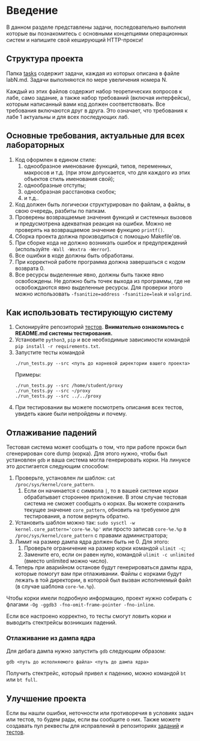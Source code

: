 # Введение

В данном разделе представлены задачи, последовательно выполняя которые вы познакомитесь
с основными концепциями операционных систем и напишите свой кеширующий HTTP-прокси!

## Структура проекта

Папка [tasks](./tasks/) содержит задачи, каждая из которых описана в файле labN.md.
Задачи выполняются по мере увеличения номера N.

Каждый из этих файлов содержит набор теоретических вопросов к лабе, само задание, а также набор
требований (включая интерфейсы), которым написанный вами код должен соответствовать. Все требования включаются друг
в друга. Это означает, что требования к лабе 1 актуальны и для всех последующих лаб.

## Основные требования, актуальные для всех лабораторных

1. Код оформлен в едином стиле:
    1. однообразное именование функций, типов, переменных, макросов и т.д.
    (при этом допускается, что для каждого из этих объектов стиль
    именования свой);
    1. однообразные отступы;
    1. однообразная расстановка скобок;
    1. и т.д..
1. Код должен быть логически структурирован по файлам, а файлы, в свою очередь, разбиты по папкам.
1. Проверены возвращаемые значения функций и системных вызовов и
предусмотрена адекватная реакция на ошибки. Можно не проверять на
возвращаемое значение функцию `printf()`.
1. Сборка проекта должна производиться с помощью Makefile'ов.
1. При сборке кода не должно возникать ошибок и предупреждений (используйте `-Wall -Wextra -Werror`).
1. Все ошибки в коде должны быть обработаны.
1. При корректной работе программа должна завершаться с кодом возврата 0.
1. Все ресурсы выделенные явно, должны быть также явно освобождены. Не
должно быть точек выхода из программы, где не освобождаются явно
выделенные ресурсы. Для проверки этого можно использовать `-fsanitize=address -fsanitize=leak` и `valgrind`.

## Как использовать тестирующую систему

1. Склонируйте репозиторий [тестов](https://github.com/os-nsu/tests).
    **Внимательно ознакомьтесь с README.md системы тестирования.**
1. Установите `python3`, `pip` и все необходимые зависимости командой `pip install -r requirements.txt`.
1. Запустите тесты командой
    ```
    ./run_tests.py --src <путь до корневой директории вашего проекта>
    ```
    Примеры:
    ```
    ./run_tests.py --src /home/student/proxy
    ./run_tests.py --src ~/proxy
    ./run_tests.py --src ../../proxy
    ```
1. При тестировании вы можете посмотреть описания всех тестов, увидеть какие были непройдены и почему.

## Отлаживание падений

Тестовая система может сообщать о том, что при работе прокси был сгенерирован core dump (корка).
Для этого нужно, чтобы был установлен `gdb` и ваша система могла генерировать корки.
На линуксе это достигается следующим способом:

1. Проверьте, установлен ли шаблон: `cat /proc/sys/kernel/core_pattern`.
    1. Если он начинается с символа `|`, то в вашей системе корки обрабатывает стороннее приложение.
    В этом случае тестовая система не сможет сообщать о корках. Вы можете сохранить текущее значение
    `core_pattern`, обновить на требуемое для тестирования, а потом вернуть обратно.
1. Установить шаблон можно так: `sudo sysctl -w kernel.core_pattern='core-%e.%p'` или просто записав
`core-%e.%p` в `/proc/sys/kernel/core_pattern` с правами администратора;
1. Лимит на размер дампа ядра должен быть не 0. Для этого:
    1. Проверьте ограничение на размер корки командой `ulimit -c`;
    1. Замените его, если он равен нулю, командой `ulimit -c unlimited` (вместо unlimited можно число).
1. Теперь при аварийном останове будут генерироваться дампы ядра, которые помогут вам при отлаживании.
    Файлы с корками будут лежать в той директории, в которой был вызван исполняемый файл
    (в случае шаблона `core-%e.%p`).

Чтобы корки имели подробную информацию, проект нужно собирать с флагами `-Og -ggdb3 -fno-omit-frame-pointer -fno-inline`.

Если все настроено корректно, то тесты смогут ловить корки и выводить стектрейсы возникших падений.

### Отлаживание из дампа ядра

Для дебага дампа нужно запустить `gdb` следующим образом:

```
gdb <путь до исполняемого файла> <путь до дампа ядра>
```

Получить стектрейс, который привел к падению, можно командой `bt` или `bt full`.

## Улучшение проекта

Если вы нашли ошибки, неточности или противоречия в условиях задач или тестов, то
будем рады, если вы сообщите о них. Также можете создавать пул реквесты для исправлений
в репозиториях [заданий](https://github.com/os-nsu/proxy-tasks) и [тестов](https://github.com/os-nsu/tests).
